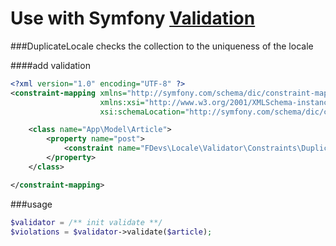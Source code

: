 Use with Symfony [Validation](https://github.com/symfony/validator)
=======================

###DuplicateLocale
checks the collection to the uniqueness of the locale

####add validation

```xml
<?xml version="1.0" encoding="UTF-8" ?>
<constraint-mapping xmlns="http://symfony.com/schema/dic/constraint-mapping"
                    xmlns:xsi="http://www.w3.org/2001/XMLSchema-instance"
                    xsi:schemaLocation="http://symfony.com/schema/dic/constraint-mapping http://symfony.com/schema/dic/constraint-mapping/constraint-mapping-1.0.xsd">

    <class name="App\Model\Article">
        <property name="post">
            <constraint name="FDevs\Locale\Validator\Constraints\DuplicateLocale" />
        </property>
    </class>

</constraint-mapping>
```

###usage

```php
$validator = /** init validate **/
$violations = $validator->validate($article);
```

